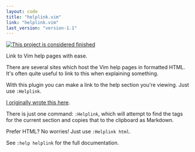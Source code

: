 ```yaml
---
layout: code
title: "helplink.vim"
link: "helplink.vim"
last_version: "version-1.1"
---
```


[![This project is considered finished](https://img.shields.io/badge/Status-finished-green.svg)](https://arp242.net/status/finished) 

Link to Vim help pages with ease.

There are several sites which host the Vim help pages in formatted HTML. It's
often quite useful to link to this when explaining something.

With this plugin you can make a link to the help section you're viewing. Just
use `:Helplink`.

[I originally wrote this here](http://meta.vi.stackexchange.com/a/1250/51).

There is just one command: `:Helplink`, which will attempt to find the tags for
the current section and copies that to the clipboard as Markdown.

Prefer HTML? No worries! Just use `:Helplink html`.

See `:help helplink` for the full documentation.
